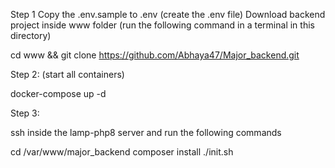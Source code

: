 Step 1
Copy the .env.sample to .env (create the .env file)
Download backend project inside www folder (run the following command in a terminal in this directory)

cd www && git clone https://github.com/Abhaya47/Major_backend.git

Step 2: (start all containers)

docker-compose up -d

Step 3:

ssh inside the lamp-php8 server and run the following commands

cd  /var/www/major_backend
composer install
./init.sh